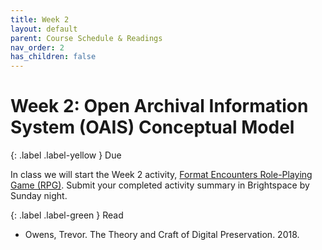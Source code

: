 ```yaml
---
title: Week 2
layout: default
parent: Course Schedule & Readings
nav_order: 2
has_children: false
---
```

# Week 2: Open Archival Information System (OAIS) Conceptual Model

<!-- <a href="{{ site.baseurl }}/slides/week_02_slide_deck.html" target="_blank">Slides</a> -->

{: .label .label-yellow }
Due

In class we will start the Week 2 activity, <a href="https://digital-archives.github.io/HISTGA1011/activities/format_rpg.html" target="_blank">Format Encounters Role-Playing Game (RPG)</a>. Submit your completed activity summary in Brightspace by Sunday night.

{: .label .label-green }
Read

* Owens, Trevor. The Theory and Craft of Digital Preservation. 2018.